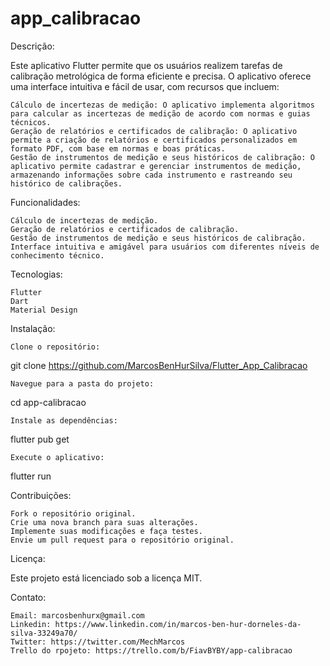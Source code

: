 # app_calibracao

Descrição:

Este aplicativo Flutter permite que os usuários realizem tarefas de calibração metrológica de forma eficiente e precisa. O aplicativo oferece uma interface intuitiva e fácil de usar, com recursos que incluem:

    Cálculo de incertezas de medição: O aplicativo implementa algoritmos para calcular as incertezas de medição de acordo com normas e guias técnicos.
    Geração de relatórios e certificados de calibração: O aplicativo permite a criação de relatórios e certificados personalizados em formato PDF, com base em normas e boas práticas.
    Gestão de instrumentos de medição e seus históricos de calibração: O aplicativo permite cadastrar e gerenciar instrumentos de medição, armazenando informações sobre cada instrumento e rastreando seu histórico de calibrações.

Funcionalidades:

    Cálculo de incertezas de medição.
    Geração de relatórios e certificados de calibração.
    Gestão de instrumentos de medição e seus históricos de calibração.
    Interface intuitiva e amigável para usuários com diferentes níveis de conhecimento técnico.

Tecnologias:

    Flutter
    Dart
    Material Design

Instalação:

    Clone o repositório:

git clone https://github.com/MarcosBenHurSilva/Flutter_App_Calibracao

    Navegue para a pasta do projeto:

cd app-calibracao

    Instale as dependências:

flutter pub get

    Execute o aplicativo:

flutter run

Contribuições:

    Fork o repositório original.
    Crie uma nova branch para suas alterações.
    Implemente suas modificações e faça testes.
    Envie um pull request para o repositório original.

Licença:

Este projeto está licenciado sob a licença MIT.

Contato:

    Email: marcosbenhurx@gmail.com
    Linkedin: https://www.linkedin.com/in/marcos-ben-hur-dorneles-da-silva-33249a70/
    Twitter: https://twitter.com/MechMarcos
    Trello do rpojeto: https://trello.com/b/FiavBYBY/app-calibracao
